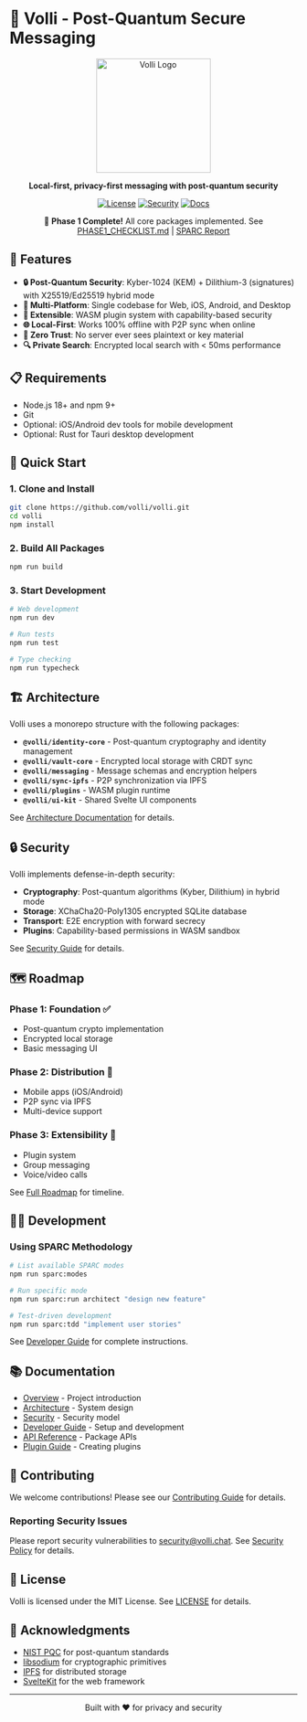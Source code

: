 # 🔐 Volli - Post-Quantum Secure Messaging

<div align="center">
  <img src="docs/assets/volli-logo.svg" alt="Volli Logo" width="200" />
  
  **Local-first, privacy-first messaging with post-quantum security**
  
  [![License](https://img.shields.io/badge/license-MIT-blue.svg)](LICENSE)
  [![Security](https://img.shields.io/badge/security-post--quantum-green.svg)](docs/SECURITY.md)
  [![Docs](https://img.shields.io/badge/docs-available-brightgreen.svg)](docs/OVERVIEW.md)
  
  🎉 **Phase 1 Complete!** All core packages implemented. See [PHASE1_CHECKLIST.md](./PHASE1_CHECKLIST.md) | [SPARC Report](./docs/SPARC_PHASE1_COMPLETION.md)
</div>

## 🚀 Features

- **🔒 Post-Quantum Security**: Kyber-1024 (KEM) + Dilithium-3 (signatures) with X25519/Ed25519 hybrid mode
- **📱 Multi-Platform**: Single codebase for Web, iOS, Android, and Desktop
- **🔌 Extensible**: WASM plugin system with capability-based security
- **🌐 Local-First**: Works 100% offline with P2P sync when online
- **🎯 Zero Trust**: No server ever sees plaintext or key material
- **🔍 Private Search**: Encrypted local search with < 50ms performance

## 📋 Requirements

- Node.js 18+ and npm 9+
- Git
- Optional: iOS/Android dev tools for mobile development
- Optional: Rust for Tauri desktop development

## 🚀 Quick Start

### 1. Clone and Install
```bash
git clone https://github.com/volli/volli.git
cd volli
npm install
```

### 2. Build All Packages
```bash
npm run build
```

### 3. Start Development
```bash
# Web development
npm run dev

# Run tests
npm run test

# Type checking
npm run typecheck
```

## 🏗️ Architecture

Volli uses a monorepo structure with the following packages:

- **`@volli/identity-core`** - Post-quantum cryptography and identity management
- **`@volli/vault-core`** - Encrypted local storage with CRDT sync
- **`@volli/messaging`** - Message schemas and encryption helpers  
- **`@volli/sync-ipfs`** - P2P synchronization via IPFS
- **`@volli/plugins`** - WASM plugin runtime
- **`@volli/ui-kit`** - Shared Svelte UI components

See [Architecture Documentation](docs/ARCHITECTURE.md) for details.

## 🔒 Security

Volli implements defense-in-depth security:

- **Cryptography**: Post-quantum algorithms (Kyber, Dilithium) in hybrid mode
- **Storage**: XChaCha20-Poly1305 encrypted SQLite database
- **Transport**: E2E encryption with forward secrecy
- **Plugins**: Capability-based permissions in WASM sandbox

See [Security Guide](docs/SECURITY.md) for details.

## 🗺️ Roadmap

### Phase 1: Foundation ✅
- Post-quantum crypto implementation
- Encrypted local storage
- Basic messaging UI

### Phase 2: Distribution 🚧
- Mobile apps (iOS/Android)
- P2P sync via IPFS
- Multi-device support

### Phase 3: Extensibility 📅
- Plugin system
- Group messaging
- Voice/video calls

See [Full Roadmap](docs/ROADMAP.md) for timeline.

## 🧑‍💻 Development

### Using SPARC Methodology
```bash
# List available SPARC modes
npm run sparc:modes

# Run specific mode
npm run sparc:run architect "design new feature"

# Test-driven development
npm run sparc:tdd "implement user stories"
```

See [Developer Guide](docs/DEVELOPER.md) for complete instructions.

## 📚 Documentation

- [Overview](docs/OVERVIEW.md) - Project introduction
- [Architecture](docs/ARCHITECTURE.md) - System design
- [Security](docs/SECURITY.md) - Security model
- [Developer Guide](docs/DEVELOPER.md) - Setup and development
- [API Reference](docs/API.md) - Package APIs
- [Plugin Guide](docs/PLUGINS.md) - Creating plugins

## 🤝 Contributing

We welcome contributions! Please see our [Contributing Guide](CONTRIBUTING.md) for details.

### Reporting Security Issues
Please report security vulnerabilities to security@volli.chat. See [Security Policy](SECURITY.md) for details.

## 📄 License

Volli is licensed under the MIT License. See [LICENSE](LICENSE) for details.

## 🙏 Acknowledgments

- [NIST PQC](https://csrc.nist.gov/projects/post-quantum-cryptography) for post-quantum standards
- [libsodium](https://libsodium.org/) for cryptographic primitives  
- [IPFS](https://ipfs.io/) for distributed storage
- [SvelteKit](https://kit.svelte.dev/) for the web framework

---

<div align="center">
  Built with ❤️ for privacy and security
</div>